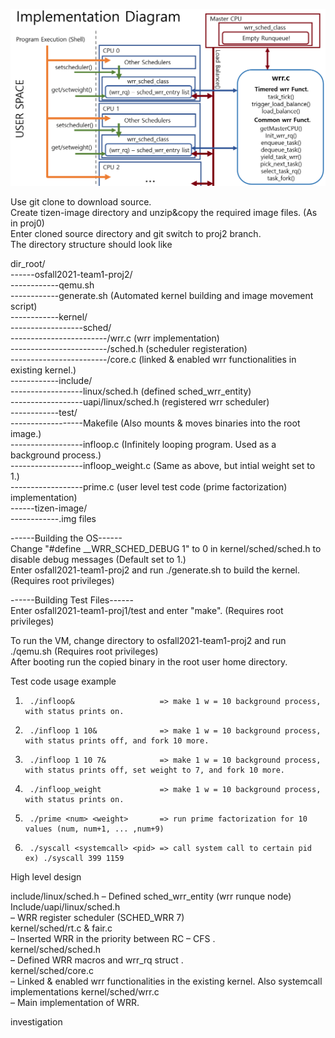 ![proj2_diagram](./pictures/proj2_diagram.PNG)

Use git clone to download source.  
Create tizen-image directory and unzip&copy the required image files. (As in proj0)  
Enter cloned source directory and git switch to proj2 branch.  
The directory structure should look like  
  
dir_root/   
------osfall2021-team1-proj2/  
------------qemu.sh  
------------generate.sh (Automated kernel building and image movement script)  
------------kernel/  
------------------sched/  
------------------------/wrr.c (wrr implementation)  
------------------------/sched.h (scheduler registeration)  
------------------------/core.c 
(linked & enabled wrr functionalities in existing kernel.)  
------------include/  
------------------linux/sched.h (defined sched_wrr_entity)  
------------------uapi/linux/sched.h (registered wrr scheduler)  
------------test/  
------------------Makefile (Also mounts & moves binaries into the root image.)  
------------------infloop.c (Infinitely looping program. Used as a background process.)  
------------------infloop_weight.c (Same as above, but intial weight set to 1.)  
------------------prime.c (user level test code (prime factorization) implementation)  
------tizen-image/  
------------.img files  
  
------Building the OS------  
Change "#define __WRR_SCHED_DEBUG 1" to 0 in kernel/sched/sched.h to disable debug messages (Default set to 1.)  
Enter osfall2021-team1-proj2 and run ./generate.sh to build the kernel. (Requires root privileges)
  
------Building Test Files------  
Enter osfall2021-team1-proj1/test and enter "make". (Requires root privileges)

To run the VM, change directory to osfall2021-team1-proj2 and run ./qemu.sh (Requires root privileges)  
After booting run the copied binary in the root user home directory.  
  
Test code usage example  
 1.      ./infloop&                   => make 1 w = 10 background process, with status prints on.  
 2.      ./infloop 1 10&              => make 1 w = 10 background process, with status prints off, and fork 10 more.
 3.      ./infloop 1 10 7&            => make 1 w = 10 background process, with status prints off, set weight to 7, and fork 10 more.  
 4.      ./infloop_weight             => make 1 w = 10 background process, with status prints on.  
 5.      ./prime <num> <weight>       => run prime factorization for 10 values (num, num+1, ... ,num+9)  
 6.      ./syscall <systemcall> <pid> => call system call to certain pid ex) ./syscall 399 1159  
   
High level design  
  
include/linux/sched.h 
  – Defined sched_wrr_entity (wrr runque node)  
Include/uapi/linux/sched.h   
  – WRR register scheduler (SCHED_WRR 7)  
kernel/sched/rt.c & fair.c   
  – Inserted WRR in the priority between RC – CFS .  
kernel/sched/sched.h   
  – Defined WRR macros and wrr_rq struct .  
kernel/sched/core.c   
  – Linked & enabled wrr functionalities in the existing kernel. Also systemcall implementations
kernel/sched/wrr.c   
  – Main implementation of WRR.  
  
investigation


